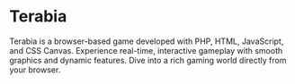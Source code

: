 # Terabia
Terabia is a browser-based game developed with PHP, HTML, JavaScript, and CSS Canvas. Experience real-time, interactive gameplay with smooth graphics and dynamic features. Dive into a rich gaming world directly from your browser.
